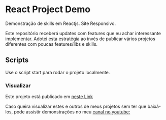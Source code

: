 # React Project Demo

Demonstração de skills em Reactjs.
Site Responsivo.

Este repositório receberá updates com features que eu achar interessante implementar. 
Adotei esta estratégia ao invés de publicar vários projetos diferentes com poucas features/libs e skills.

##  Scripts

Use o script start para rodar o projeto localmente.

### Visualizar

Este projeto está publicado em [neste Link](https://react-project-demo-devgpsc.netlify.app/)

Caso queira visualizar estes e outros de meus projetos sem ter que baixá-los, pode assistir demonstrações no meu [canal no youtube:](https://www.youtube.com/channel/UC_K6s6sn9z0Tam-cvwL_mGg)
